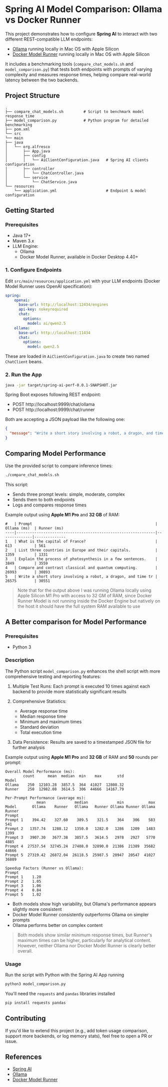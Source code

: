 # Spring AI Model Comparison: Ollama vs Docker Runner

This project demonstrates how to configure **Spring AI** to interact with two different REST-compatible LLM endpoints:

- [Ollama](https://ollama.com/) running locally in Mac OS with Apple Silicon
- [Docker Model Runner](https://docs.docker.com/desktop/features/model-runner/) running locally in Mac OS with Apple Silicon

It includes a benchmarking tools (`compare_chat_models.sh` and `model_comparison.py`) that tests both endpoints with prompts of varying complexity and measures response times, helping compare real-world latency between the two backends.

## Project Structure

```
.
├── compare_chat_models.sh         # Script to benchmark model response time
├── model_comparison.py            # Python program for detailed benchmarking
├── pom.xml                        
└── src
└── main
├── java
│   └── org.alfresco
│       ├── App.java                         
│       ├── config
│       │   └── AiClientConfiguration.java   # Spring AI clients configuration
│       ├── controller
│       │   └── ChatController.java          
│       └── service
│           └── ChatService.java             
└── resources
    └── application.yml                      # Endpoint & model configuration
```

## Getting Started

### Prerequisites

- Java 17+
- Maven 3.x
- LLM Engine:
  - Ollama
  - Docker Model Runner, available in Docker Desktop 4.40+

### 1. Configure Endpoints

Edit `src/main/resources/application.yml` with your LLM endpoints (Docker Model Runner uses OpenAI specification):

```yaml
spring:
    openai:
      base-url: http://localhost:12434/engines
      api-key: nokeyrequired
      chat:
        options:
          model: ai/qwen2.5
    ollama:
      base-url: http://localhost:11434
      chat:
        options:
          model: qwen2.5
```

These are loaded in `AiClientConfiguration.java` to create two named `ChatClient` beans.

### 2. Run the App

```bash
java -jar target/spring-ai-perf-0.0.1-SNAPSHOT.jar
```

Spring Boot exposes following REST endpoint:

* POST http://localhost:9999/chat/ollama
* POST http://localhost:9999/chat/runner

Both are accepting a JSON payload like the following one:

```json
{
  "message": "Write a short story involving a robot, a dragon, and time travel"
}
```

## Comparing Model Performance

Use the provided script to compare inference times:

```bash
./compare_chat_models.sh
```

This script:
- Sends three prompt levels: simple, moderate, complex
- Sends them to both endpoints
- Logs and compares response times

Example output using **Apple M1 Pro** and **32 GB** of RAM:

```
#   | Prompt                                                       | Ollama (ms)  | Runner (ms)
----|--------------------------------------------------------------|--------------|--------------
1   | What is the capital of France?                               | 613          | 561
2   | List three countries in Europe and their capitals.           | 1359         | 1331
3   | Explain the process of photosynthesis in a few sentences.    | 3849         | 3559
4   | Compare and contrast classical and quantum computing.        | 26993        | 30893
5   | Write a short story involving a robot, a dragon, and time tr | 26575        | 30551
```
> Note that for the output above I was running Ollama locally using Apple Silicon M1 Pro with access to 32 GM of RAM, since Docker Runner Model is not running inside the Docker Engine but natively on the host it should have the full system RAM available to use

## A Better comparison for Model Performance

### Prerequisites

- Python 3

### Description

The Python script `model_comparison.py` enhances the shell script with more comprehensive testing and reporting features:

1. Multiple Test Runs: Each prompt is executed 10 times against each backend to provide more statistically significant results

2. Comprehensive Statistics:
   - Average response time
   - Median response time
   - Minimum and maximum times
   - Standard deviation
   - Total execution time

3. Data Persistence: Results are saved to a timestamped JSON file for further analysis

Example output using **Apple M1 Pro** and **32 GB** of RAM and **50** rounds per prompt:

```
Overall Model Performance (ms):
        count      mean  median  min    max       std
Model
Ollama    250  12103.28  3857.5  364  41027  12808.32
Runner    250  12982.08  3614.5  306  44666  14167.79

Per-Prompt Performance (average ms):
              mean             median             min           max
Model       Ollama    Runner   Ollama   Runner Ollama Runner Ollama Runner
Prompt
Prompt 1    394.42    327.60    389.5    321.5    364    306    583    541
Prompt 2   1357.74   1288.12   1350.0   1282.0   1286   1209   1483   1399
Prompt 3   3907.30   3677.38   3857.5   3614.5   2978   2927   5770   4885
Prompt 4  27537.54  32745.24  27408.0  32890.0  21386  21389  35682  44666
Prompt 5  27319.42  26872.04  26118.5  25987.5  20947  20547  41027  36809

Speedup Factors (Runner vs Ollama):
Prompt
Prompt 1    1.20
Prompt 2    1.05
Prompt 3    1.06
Prompt 4    0.84
Prompt 5    1.02
```

* Both models show high variability, but Ollama's performance appears slightly more consistent
* Docker Model Runner consistently outperforms Ollama on simpler prompts
* Ollama performs better on complex content

> Both models show similar minimum response times, but Runner's maximum times can be higher, particularly for analytical content. However, neither Ollama nor Docker Model Runner is clearly better overall.

### Usage

Run the script with Python with the Spring AI App running

```bash
python3 model_comparison.py
```

You'll need the `requests` and `pandas` libraries installed

```bash
pip install requests pandas
```

## Contributing

If you'd like to extend this project (e.g., add token usage comparison, support more backends, or log memory stats), feel free to open a PR or issue.

## References

- [Spring AI](https://docs.spring.io/spring-ai/reference/)
- [Ollama](https://ollama.com/)
- [Docker Model Runner](https://docs.docker.com/desktop/features/model-runner/)
